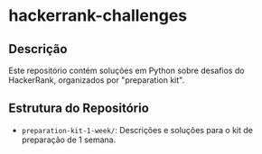# hackerrank-challenges

## Descrição
Este repositório contém soluções em Python sobre desafios do HackerRank, organizados por "preparation kit".

## Estrutura do Repositório
- `preparation-kit-1-week/`: Descrições e soluções para o kit de preparação de 1 semana.
